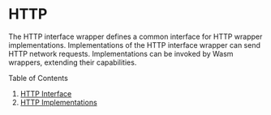 # HTTP
The HTTP interface wrapper defines a common interface for HTTP wrapper implementations. Implementations of the HTTP interface wrapper can send HTTP network requests. Implementations can be invoked by Wasm wrappers, extending their capabilities.

Table of Contents
1. [HTTP Interface](./interface/resources/README.md)
2. [HTTP Implementations](./implementations)
